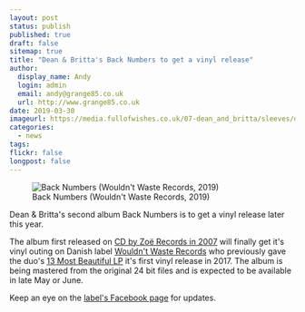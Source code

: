 ```yaml
---
layout: post
status: publish
published: true
draft: false
sitemap: true
title: "Dean & Britta's Back Numbers to get a vinyl release"
author:
  display_name: Andy
  login: admin
  email: andy@grange85.co.uk
  url: http://www.grange85.co.uk
date: 2019-03-30
imageurl: https://media.fullofwishes.co.uk/07-dean_and_britta/sleeves/dean-and-britta-back-numbers-wwr.jpg
categories:
  - news
tags:
flickr: false
longpost: false
---
```

<figure class="caption aligncenter"><img src="https://media.fullofwishes.co.uk/07-dean_and_britta/sleeves/dean-and-britta-back-numbers-wwr.jpg" alt="Back Numbers (Wouldn't Waste Records, 2019)" /><figcaption class="caption-text">Back Numbers (Wouldn't Waste Records, 2019)</figcaption></figure>
<p class="lead">Dean & Britta's second album Back Numbers is to get a vinyl release later this year.</p>

<p>The album first released on <a href="https://db.fullofwishes.co.uk/dean-and-britta/releases/dean-and-britta-back-numbers/">CD by Zoë Records in 2007</a> will finally get it's vinyl outing on Danish label <a href="http://ww-records.com">Wouldn't Waste Records</a> who previously gave the duo's <a href="https://db.fullofwishes.co.uk/dean-and-britta/releases/dean-and-britta-13-most-beautiful/#wouldnt-waste-2lp">13 Most Beautiful LP</a> it's first vinyl release in 2017. The album is being mastered from the original 24 bit files and is expected to be available in late May or June.</p>

<p>Keep an eye on the <a href="https://www.facebook.com/wouldntwasterecords/">label's Facebook page</a> for updates.</p>


